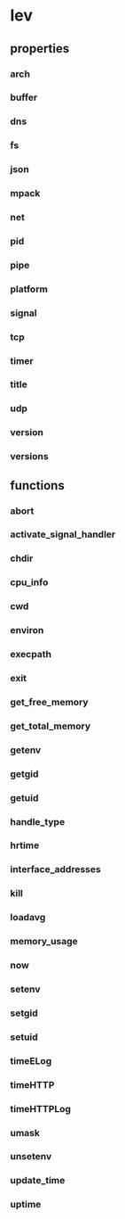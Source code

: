 # lev


## properties

### arch

### buffer

### dns

### fs

### json

### mpack

### net

### pid

### pipe

### platform

### signal

### tcp

### timer

### title

### udp

### version

### versions


## functions

### abort

### activate\_signal\_handler

### chdir

### cpu\_info

### cwd

### environ

### execpath

### exit

### get\_free\_memory

### get\_total\_memory

### getenv

### getgid

### getuid

### handle\_type

### hrtime

### interface\_addresses

### kill

### loadavg

### memory\_usage

### now

### setenv

### setgid

### setuid

### timeELog

### timeHTTP

### timeHTTPLog

### umask

### unsetenv

### update\_time

### uptime
